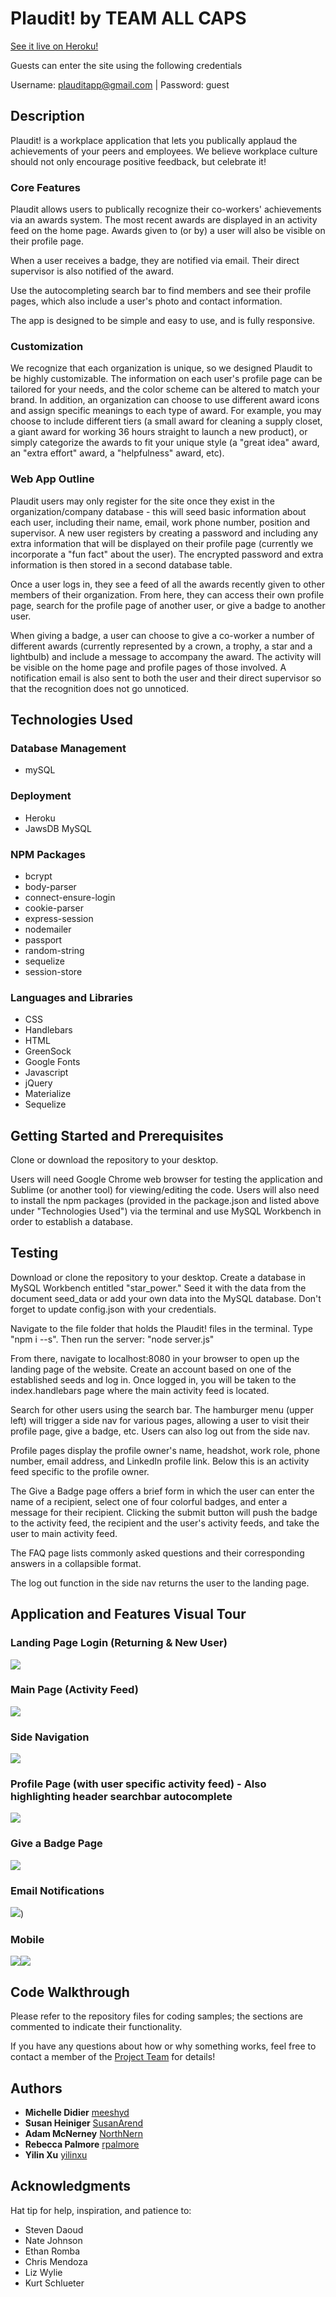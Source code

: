 # Plaudit! by TEAM ALL CAPS

[See it live on Heroku!](https://plauditlive.herokuapp.com/)

Guests can enter the site using the following credentials

Username: plauditapp@gmail.com | Password: guest

## Description

Plaudit! is a workplace application that lets you publically applaud the achievements of your peers and employees. We believe workplace culture should not only encourage positive feedback, but celebrate it!

### Core Features

Plaudit allows users to publically recognize their co-workers' achievements via an awards system. The most recent awards are displayed in an activity feed on the home page. Awards given to (or by) a user will also be visible on their profile page. 

When a user receives a badge, they are notified via email. Their direct supervisor is also notified of the award.

Use the autocompleting search bar to find members and see their profile pages, which also include a user's photo and contact information. 

The app is designed to be simple and easy to use, and is fully responsive.

### Customization

We recognize that each organization is unique, so we designed Plaudit to be highly customizable. The information on each user's profile page can be tailored for your needs, and the color scheme can be altered to match your brand. In addition, an organization can choose to use different award icons and assign specific meanings to each type of award. For example, you may choose to include different tiers (a small award for cleaning a supply closet, a giant award for working 36 hours straight to launch a new product), or simply categorize the awards to fit your unique style (a "great idea" award, an "extra effort" award, a "helpfulness" award, etc).  

### Web App Outline

Plaudit users may only register for the site once they exist in the organization/company database - this will seed basic information about each user, including their name, email, work phone number, position and supervisor. A new user registers by creating a password and including any extra information that will be displayed on their profile page (currently we incorporate a "fun fact" about the user). The encrypted password and extra information is then stored in a second database table.

Once a user logs in, they see a feed of all the awards recently given to other members of their organization. From here, they can access their own profile page, search for the profile page of another user, or give a badge to another user.

When giving a badge, a user can choose to give a co-worker a number of different awards (currently represented by a crown, a trophy, a star and a lightbulb) and include a message to accompany the award. The activity will be visible on the home page and profile pages of those involved. A notification email is also sent to both the user and their direct supervisor so that the recognition does not go unnoticed. 

## Technologies Used

### Database Management
* mySQL

### Deployment
* Heroku
* JawsDB MySQL

### NPM Packages
* bcrypt
* body-parser
* connect-ensure-login
* cookie-parser
* express-session
* nodemailer
* passport
* random-string
* sequelize
* session-store

### Languages and Libraries
* CSS
* Handlebars
* HTML
* GreenSock
* Google Fonts
* Javascript
* jQuery
* Materialize
* Sequelize

## Getting Started and Prerequisites

Clone or download the repository to your desktop.

Users will need Google Chrome web browser for testing the application and Sublime (or another tool) for viewing/editing the code. Users will also need to install the npm packages (provided in the package.json and listed above under "Technologies Used") via the terminal and use MySQL Workbench in order to establish a database.

## Testing

Download or clone the repository to your desktop. Create a database in MySQL Workbench entitled "star_power." Seed it with the data from the document seed_data or add your own data into the MySQL database. Don't forget to update config.json with your credentials.

Navigate to the file folder that holds the Plaudit! files in the terminal.  Type "npm i --s".  Then run the server: "node server.js" 

From there, navigate to localhost:8080 in your browser to open up the landing page of the website. Create an account based on one of the established seeds and log in.  Once logged in, you will be taken to the index.handlebars page where the main activity feed is located.  

Search for other users using the search bar. The hamburger menu (upper left) will trigger a side nav for various pages, allowing a user to visit their profile page, give a badge, etc. Users can also log out from the side nav.

Profile pages display the profile owner's name, headshot, work role, phone number, email address, and LinkedIn profile link. Below this is an activity feed specific to the profile owner.

The Give a Badge page offers a brief form in which the user can enter the name of a recipient, select one of four colorful badges, and enter a message for their recipient. Clicking the submit button will push the badge to the activity feed, the recipient and the user's activity feeds, and take the user to main activity feed.

The FAQ page lists commonly asked questions and their corresponding answers in a collapsible format.

The log out function in the side nav returns the user to the landing page.


## Application and Features Visual Tour

### Landing Page Login (Returning & New User)
![](http://i.imgur.com/AzRdz81.png)  

### Main Page (Activity Feed)
![](http://i.imgur.com/L4c2ypI.png)

### Side Navigation
![](http://i.imgur.com/6a6Ob6M.png)

### Profile Page (with user specific activity feed) - Also highlighting header searchbar autocomplete
![](http://i.imgur.com/OCxPxs7.png) 

### Give a Badge Page 
![](http://i.imgur.com/bgjwy1q.png) 

### Email Notifications
![](http://i.imgur.com/Ar1ZS6b.png)) 

### Mobile
![](http://i.imgur.com/FXdy6iv.png)![](http://i.imgur.com/YGVDg1p.png)

## Code Walkthrough
Please refer to the repository files for coding samples; the sections are commented to indicate their functionality.

If you have any questions about how or why something works, feel free to contact a member of the [Project Team](https://github.com/SusanArend/TeamAllCaps) for details!

## Authors
* **Michelle Didier** [meeshyd](https://github.com/meeshyd)
* **Susan Heiniger** [SusanArend](https://github.com/SusanArend)
* **Adam McNerney** [NorthNern](https://github.com/NorthNern)
* **Rebecca Palmore** [rpalmore](https://github.com/rpalmore)
* **Yilin Xu** [yilinxu](https://github.com/yilinxu)

## Acknowledgments
Hat tip for help, inspiration, and patience to:

* Steven Daoud
* Nate Johnson
* Ethan Romba
* Chris Mendoza
* Liz Wylie
* Kurt Schlueter